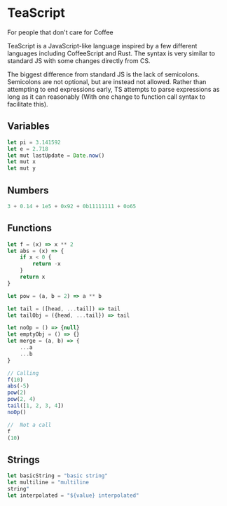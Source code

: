 # TeaScript
For people that don't care for Coffee

TeaScript is a JavaScript-like language inspired by a few different languages
including CoffeeScript and Rust.
The syntax is very similar to standard JS with some changes directly
from CS.

The biggest difference from standard JS is the lack of semicolons. Semicolons
are not optional, but are instead not allowed. Rather than attempting to end
expressions early, TS attempts to parse expressions as long as it can
reasonably (With one change to function call syntax to facilitate this).

## Variables
```js
let pi = 3.141592
let e = 2.718
let mut lastUpdate = Date.now()
let mut x
let mut y
```

## Numbers
```js
3 + 0.14 + 1e5 + 0x92 + 0b11111111 + 0o65
```

## Functions
```js
let f = (x) => x ** 2
let abs = (x) => {
    if x < 0 {
        return -x
    }
    return x
}

let pow = (a, b = 2) => a ** b

let tail = ([head, ...tail]) => tail
let tailObj = ({head, ...tail}) => tail

let noOp = () => {null}
let emptyObj = () => {}
let merge = (a, b) => {
    ...a
    ...b
}

// Calling
f(10)
abs(-5)
pow(2)
pow(2, 4)
tail([1, 2, 3, 4])
noOp()

//  Not a call
f
(10)
```

## Strings
```js
let basicString = "basic string"
let multiline = "multiline
string"
let interpolated = "${value} interpolated"
```
